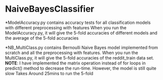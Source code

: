 # NaiveBayesClassifier

*ModelAccuracy.py contains accuracy tests for all classification models with different preprocessing with features
When you run the ModelAccuracy.py, it will give the 5-fold accuracies of different models and the average of the 5-fold accuracies

*NB_MultiClass.py contains Bernoulli Naive Bayes model implemented from scratch and all the preprocessing with features.
When you run the MultiClass.py, it will give the 5-fold accuracies of the reddit_train data set.
**NOTE**: I have implemented the matrix operation instead of for loops in predict() method to decrease the run-time. However, the model is still quite slow
Takes Around 25mins to run the 5-fold